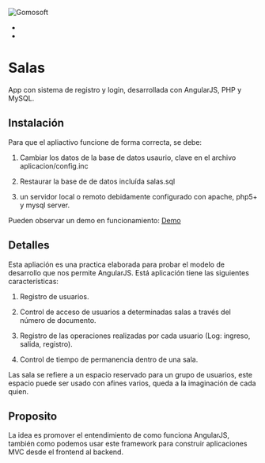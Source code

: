 ![Gomosoft](http://gomosoft.com/assets/img/logo.jpg)

*
*


Salas
=====

App con sistema de registro y login, desarrollada con AngularJS, PHP y MySQL.




Instalación
-----------

Para que el apliactivo funcione de forma correcta, se debe:


1. Cambiar los datos de la base de datos usaurio, clave en el archivo aplicacion/config.inc

2. Restaurar la base de de datos incluída salas.sql

3. un servidor local o remoto debidamente configurado con apache, php5+ y mysql server.


Pueden observar un demo en funcionamiento: [Demo](http://gomosoft.com/salas)


Detalles
--------

Esta apliación es una practica elaborada para probar el modelo de desarrollo que nos permite AngularJS. Está aplicación tiene las siguientes características:


1. Registro de usuarios.

2. Control de acceso de usuarios a determinadas salas a través del número de documento.

3. Registro de las operaciones realizadas por cada usuario (Log: ingreso, salida, registro).

4. Control de tiempo de permanencia dentro de una sala. 


Las sala se refiere a un espacio reservado para un grupo de usuarios, este espacio puede ser usado con afines varios, queda a la imaginación de cada quien.


Proposito
---------

La idea es promover el entendimiento de como funciona AngularJS, también como podemos usar este framework para construir aplicaciones MVC desde el frontend al backend. 